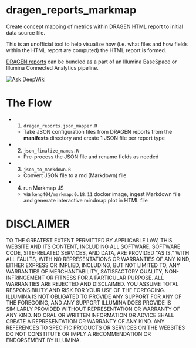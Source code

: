 # dragen_reports_markmap
Create concept mapping of metrics within DRAGEN HTML report to initial data source file.

This is an unofficial tool to help visualize how (i.e. what files and how fields within the HTML report are computed) the HTML report is formed.

[DRAGEN reports](https://help.dragen.illumina.com/product-guides/dragen-v4.4/dragen-reports) can be bundled as a part of an Illumina BaseSpace or Illumina Connected Analytics pipeline.

[![Ask DeepWiki](https://deepwiki.com/badge.svg)](https://deepwiki.com/keng404/dragen_reports_markmap)


# The Flow

- 1) ```dragen_reports.json_mapper.R``` 
    - Take JSON configuration files from DRAGEN reports from the **manifests** directory and create 1 JSON file per report type
- 2) ```json_finalize_names.R```
    - Pre-process the JSON file and rename fields as needed
- 3) ```json_to_markdown.R```
    - Convert JSON file to a md (Markdown) file
- 4) run Markmap JS
    - via ```keng404/markmap:0.18.11``` docker image, ingest Markdown file
    and generate interactive mindmap plot in HTML file

# DISCLAIMER

TO THE GREATEST EXTENT PERMITTED BY APPLICABLE LAW, THIS WEBSITE AND ITS CONTENT, INCLUDING ALL SOFTWARE, SOFTWARE CODE, SITE-RELATED SERVICES, AND DATA, ARE PROVIDED "AS IS," WITH ALL FAULTS, WITH NO REPRESENTATIONS OR WARRANTIES OF ANY KIND, EITHER EXPRESS OR IMPLIED, INCLUDING, BUT NOT LIMITED TO, ANY WARRANTIES OF MERCHANTABILITY, SATISFACTORY QUALITY, NON-INFRINGEMENT OR FITNESS FOR A PARTICULAR PURPOSE. ALL WARRANTIES ARE REJECTED AND DISCLAIMED. YOU ASSUME TOTAL RESPONSIBILITY AND RISK FOR YOUR USE OF THE FOREGOING. ILLUMINA IS NOT OBLIGATED TO PROVIDE ANY SUPPORT FOR ANY OF THE FOREGOING, AND ANY SUPPORT ILLUMINA DOES PROVIDE IS SIMILARLY PROVIDED WITHOUT REPRESENTATION OR WARRANTY OF ANY KIND. NO ORAL OR WRITTEN INFORMATION OR ADVICE SHALL CREATE A REPRESENTATION OR WARRANTY OF ANY KIND. ANY REFERENCES TO SPECIFIC PRODUCTS OR SERVICES ON THE WEBSITES DO NOT CONSTITUTE OR IMPLY A RECOMMENDATION OR ENDORSEMENT BY ILLUMINA.
